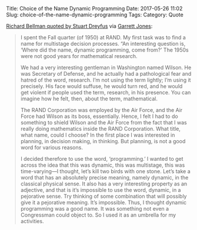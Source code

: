 Title: Choice of the Name Dynamic Programming
Date: 2017-05-26 11:02
Slug: choice-of-the-name-dynamic-programming
Tags:
Category: Quote

[Richard Bellman quoted by Stuart Dreyfus](http://smo.sogang.ac.kr/doc/dy_birth.pdf) via [Garrett Jones](http://economics.gmu.edu/people/gjonesb):

> I spent the Fall quarter (of 1950) at RAND. My first task was to find a name for multistage decision processes. “An interesting question is, ‘Where did the name, dynamic programming, come from?’ The 1950s were not good years for mathematical research.
>
> We had a very interesting gentleman in Washington named Wilson. He was Secretary of Defense, and he actually had a pathological fear and hatred of the word, research. I’m not using the term lightly; I’m using it precisely. His face would suffuse, he would turn red, and he would get violent if people used the term, research, in his presence. You can imagine how he felt, then, about the term, mathematical.
>
> The RAND Corporation was employed by the Air Force, and the Air Force had Wilson as its boss, essentially. Hence, I felt I had to do something to shield Wilson and the Air Force from the fact that I was really doing mathematics inside the RAND Corporation. What title, what name, could I choose? In the first place I was interested in planning, in decision making, in thinking. But planning, is not a good word for various reasons.
>
> I decided therefore to use the word, ‘programming.’ I wanted to get across the idea that this was dynamic, this was multistage, this was time-varying—I thought, let’s kill two birds with one stone. Let’s take a word that has an absolutely precise meaning, namely dynamic, in the classical physical sense. It also has a very interesting property as an adjective, and that is it’s impossible to use the word, dynamic, in a pejorative sense. Try thinking of some combination that will possibly give it a pejorative meaning. It’s impossible.
> Thus, I thought dynamic programming was a good name. It was something not even a Congressman could object to. So I used it as an umbrella for my activities.
